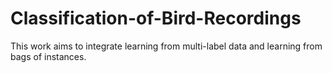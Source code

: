 # Classification-of-Bird-Recordings
This work aims to integrate learning from multi-label data and learning from bags of instances.
